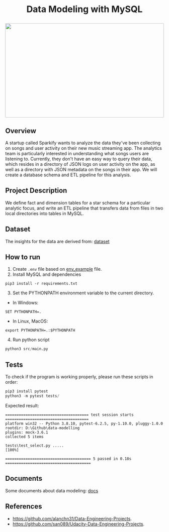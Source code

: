 # <p align="center"> Data Modeling with MySQL</p>

<img height="300" width="100%" src="https://prod-discovery.edx-cdn.org/media/course/image/f33be2a5-322f-4b9c-9ac5-a89b43080427-50e7d5598dac.small.jpeg"/>

## Overview
A startup called Sparkify wants to analyze the data they've been collecting on songs and user activity on their new music streaming app. The analytics team is particularly interested in understanding what songs users are listening to. Currently, they don't have an easy way to query their data, which resides in a directory of JSON logs on user activity on the app, as well as a directory with JSON metadata on the songs in their app. We will create a database schema and ETL pipeline for this analysis.

## Project Description
We define fact and dimension tables for a star schema for a particular analytic focus, and write an ETL pipeline that transfers data from files in two local directories into tables in MySQL.

## Dataset
The insights for the data are derived from: [dataset](docs/reports/dataset.md)

## How to run
1. Create ```.env``` file based on [env_example](./.env_example) file.
2. Install MySQL and dependencies
```
pip3 install -r requirements.txt
```
3. Set the PYTHONPATH environment variable to the current directory.
- In Windows:
```
SET PYTHONPATH=.
```
- In Linux, MacOS:
```
export PYTHONPATH=.:$PYTHONPATH
```
4. Run python script
```python
python3 src/main.py
```



## Tests
To check if the program is working properly, please run these scripts in order:
```python
pip3 install pytest
python3 -m pytest tests/
```

Expected result:
```
===================================== test session starts =====================================
platform win32 -- Python 3.8.10, pytest-6.2.5, py-1.10.0, pluggy-1.0.0
rootdir: D:\Github\data-modelling
plugins: mock-3.6.1
collected 5 items

tests\test_select.py .....                                                               [100%]

====================================== 5 passed in 0.18s ======================================
```


## Documents
Some documents about data modeling: [docs](docs/)

## References
- https://github.com/alanchn31/Data-Engineering-Projects.
- https://github.com/san089/Udacity-Data-Engineering-Projects.